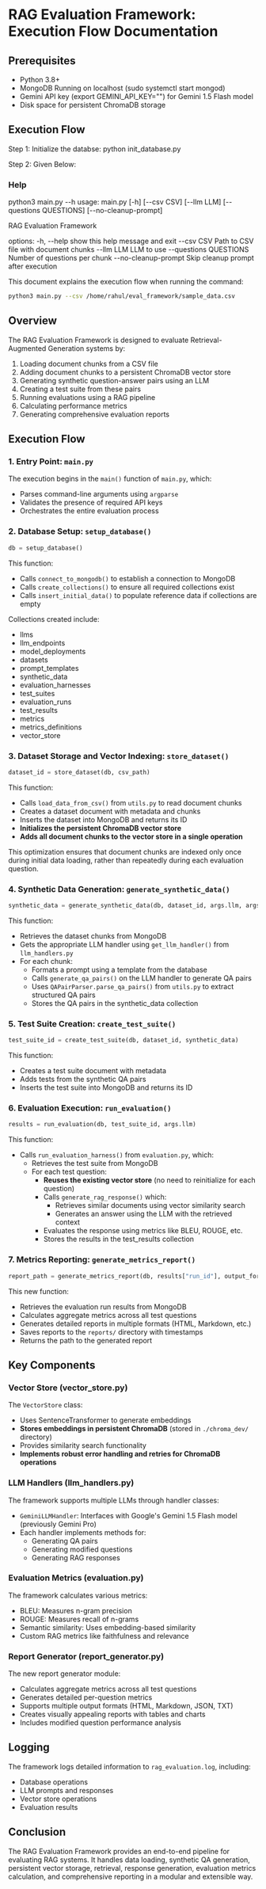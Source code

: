# RAG Evaluation Framework: Execution Flow Documentation

## Prerequisites
- Python 3.8+
- MongoDB Running on localhost (sudo systemctl start mongod)
- Gemini API key (export GEMINI_API_KEY="") for Gemini 1.5 Flash model
- Disk space for persistent ChromaDB storage

## Execution Flow

Step 1: Initialize the databse: python init_database.py

Step 2: Given Below:
### Help
python3 main.py --h
usage: main.py [-h] [--csv CSV] [--llm LLM] [--questions QUESTIONS] [--no-cleanup-prompt]

RAG Evaluation Framework

options:
  -h, --help            show this help message and exit
  --csv CSV             Path to CSV file with document chunks
  --llm LLM             LLM to use
  --questions QUESTIONS
                        Number of questions per chunk
  --no-cleanup-prompt   Skip cleanup prompt after execution


This document explains the execution flow when running the command:
```bash
python3 main.py --csv /home/rahul/eval_framework/sample_data.csv
```

## Overview

The RAG Evaluation Framework is designed to evaluate Retrieval-Augmented Generation systems by:
1. Loading document chunks from a CSV file
2. Adding document chunks to a persistent ChromaDB vector store
3. Generating synthetic question-answer pairs using an LLM
4. Creating a test suite from these pairs
5. Running evaluations using a RAG pipeline
6. Calculating performance metrics
7. Generating comprehensive evaluation reports

## Execution Flow

### 1. Entry Point: `main.py`

The execution begins in the `main()` function of `main.py`, which:

- Parses command-line arguments using `argparse`
- Validates the presence of required API keys
- Orchestrates the entire evaluation process

### 2. Database Setup: `setup_database()`

```python
db = setup_database()
```

This function:
- Calls `connect_to_mongodb()` to establish a connection to MongoDB
- Calls `create_collections()` to ensure all required collections exist
- Calls `insert_initial_data()` to populate reference data if collections are empty

Collections created include:
- llms
- llm_endpoints
- model_deployments
- datasets
- prompt_templates
- synthetic_data
- evaluation_harnesses
- test_suites
- evaluation_runs
- test_results
- metrics
- metrics_definitions
- vector_store

### 3. Dataset Storage and Vector Indexing: `store_dataset()`

```python
dataset_id = store_dataset(db, csv_path)
```

This function:
- Calls `load_data_from_csv()` from `utils.py` to read document chunks
- Creates a dataset document with metadata and chunks
- Inserts the dataset into MongoDB and returns its ID
- **Initializes the persistent ChromaDB vector store**
- **Adds all document chunks to the vector store in a single operation**

This optimization ensures that document chunks are indexed only once during initial data loading, rather than repeatedly during each evaluation question.

### 4. Synthetic Data Generation: `generate_synthetic_data()`

```python
synthetic_data = generate_synthetic_data(db, dataset_id, args.llm, args.questions)
```

This function:
- Retrieves the dataset chunks from MongoDB
- Gets the appropriate LLM handler using `get_llm_handler()` from `llm_handlers.py`
- For each chunk:
  - Formats a prompt using a template from the database
  - Calls `generate_qa_pairs()` on the LLM handler to generate QA pairs
  - Uses `QAPairParser.parse_qa_pairs()` from `utils.py` to extract structured QA pairs
  - Stores the QA pairs in the synthetic_data collection

### 5. Test Suite Creation: `create_test_suite()`

```python
test_suite_id = create_test_suite(db, dataset_id, synthetic_data)
```

This function:
- Creates a test suite document with metadata
- Adds tests from the synthetic QA pairs
- Inserts the test suite into MongoDB and returns its ID

### 6. Evaluation Execution: `run_evaluation()`

```python
results = run_evaluation(db, test_suite_id, args.llm)
```

This function:
- Calls `run_evaluation_harness()` from `evaluation.py`, which:
  - Retrieves the test suite from MongoDB
  - For each test question:
    - **Reuses the existing vector store** (no need to reinitialize for each question)
    - Calls `generate_rag_response()` which:
      - Retrieves similar documents using vector similarity search
      - Generates an answer using the LLM with the retrieved context
    - Evaluates the response using metrics like BLEU, ROUGE, etc.
    - Stores the results in the test_results collection

### 7. Metrics Reporting: `generate_metrics_report()`

```python
report_path = generate_metrics_report(db, results["run_id"], output_format="html")
```

This new function:
- Retrieves the evaluation run results from MongoDB
- Calculates aggregate metrics across all test questions
- Generates detailed reports in multiple formats (HTML, Markdown, etc.)
- Saves reports to the `reports/` directory with timestamps
- Returns the path to the generated report

## Key Components

### Vector Store (vector_store.py)

The `VectorStore` class:
- Uses SentenceTransformer to generate embeddings
- **Stores embeddings in persistent ChromaDB** (stored in `./chroma_dev/` directory)
- Provides similarity search functionality
- **Implements robust error handling and retries for ChromaDB operations**

### LLM Handlers (llm_handlers.py)

The framework supports multiple LLMs through handler classes:
- `GeminiLLMHandler`: Interfaces with Google's Gemini 1.5 Flash model (previously Gemini Pro)
- Each handler implements methods for:
  - Generating QA pairs
  - Generating modified questions
  - Generating RAG responses

### Evaluation Metrics (evaluation.py)

The framework calculates various metrics:
- BLEU: Measures n-gram precision
- ROUGE: Measures recall of n-grams
- Semantic similarity: Uses embedding-based similarity
- Custom RAG metrics like faithfulness and relevance

### Report Generator (report_generator.py)

The new report generator module:
- Calculates aggregate metrics across all test questions
- Generates detailed per-question metrics
- Supports multiple output formats (HTML, Markdown, JSON, TXT)
- Creates visually appealing reports with tables and charts
- Includes modified question performance analysis

## Logging

The framework logs detailed information to `rag_evaluation.log`, including:
- Database operations
- LLM prompts and responses
- Vector store operations
- Evaluation results

## Conclusion

The RAG Evaluation Framework provides an end-to-end pipeline for evaluating RAG systems. It handles data loading, synthetic QA generation, persistent vector storage, retrieval, response generation, evaluation metrics calculation, and comprehensive reporting in a modular and extensible way.